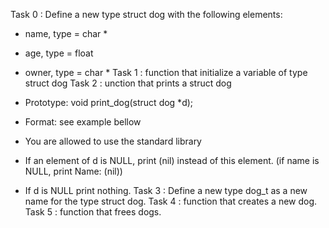 Task 0 : Define a new type struct dog with the following elements:

* name, type = char *
* age, type = float
* owner, type = char *
Task 1 : function that initialize a variable of type struct dog
Task 2 : unction that prints a struct dog

* Prototype: void print_dog(struct dog *d);
* Format: see example bellow
* You are allowed to use the standard library
* If an element of d is NULL, print (nil) instead of this element. (if name is NULL, print Name: (nil))
* If d is NULL print nothing.
Task 3 : Define a new type dog_t as a new name for the type struct dog.
Task 4 : function that creates a new dog.
Task 5 : function that frees dogs.
